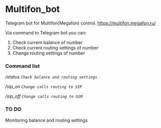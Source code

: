 # Multifon_bot
Telegram bot for Multifon(Megafon) control.
https://multifon.megafon.ru/

Via command to Telegram bot you can:
  1. Check current balance of number
  2. Check current routing settings of number
  3. Change routing settings of number

### Command list
  */status ```Check balance and routing settings```*
  
  */sip_on ```Change calls routing to SIP```*
  
  */sip_off ```Change calls routing to GSM```*


### TO DO
  Monitoring balance and routing settings

